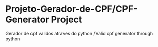 # Projeto-Gerador-de-CPF/CPF-Generator Project
Gerador de cpf validos atraves do python /Valid cpf generator through python
